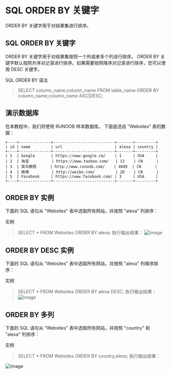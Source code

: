 # SQL ORDER BY 关键字
ORDER BY 关键字用于对结果集进行排序。

## SQL ORDER BY 关键字
ORDER BY 关键字用于对结果集按照一个列或者多个列进行排序。
ORDER BY 关键字默认按照升序对记录进行排序。如果需要按照降序对记录进行排序，您可以使用 DESC 关键字。

SQL ORDER BY 语法
> SELECT column_name,column_name
> FROM table_name
> ORDER BY column_name,column_name ASC|DESC;

## 演示数据库
在本教程中，我们将使用 RUNOOB 样本数据库。
下面是选自 "Websites" 表的数据：
```
+----+--------------+---------------------------+-------+---------+
| id | name         | url                       | alexa | country |
+----+--------------+---------------------------+-------+---------+
| 1  | Google       | https://www.google.cm/    | 1     | USA     |
| 2  | 淘宝          | https://www.taobao.com/   | 13    | CN      |
| 3  | 菜鸟教程      | http://www.runoob.com/    | 4689  | CN      |
| 4  | 微博          | http://weibo.com/         | 20    | CN      |
| 5  | Facebook     | https://www.facebook.com/ | 3     | USA     |
+----+--------------+---------------------------+-------+---------+
```

## ORDER BY 实例
下面的 SQL 语句从 "Websites" 表中选取所有网站，并按照 "alexa" 列排序：

实例
> SELECT * FROM Websites
> ORDER BY alexa;
执行输出结果：
![image](https://user-images.githubusercontent.com/18340126/144432283-722de6f1-c492-4a86-8da0-bfb91d21f935.png)


## ORDER BY DESC 实例
下面的 SQL 语句从 "Websites" 表中选取所有网站，并按照 "alexa" 列降序排序：

实例
> SELECT * FROM Websites
> ORDER BY alexa DESC;
执行输出结果：
![image](https://user-images.githubusercontent.com/18340126/144432375-84a49045-fb7b-4345-95a6-957f2adf3d8d.png)


## ORDER BY 多列
下面的 SQL 语句从 "Websites" 表中选取所有网站，并按照 "country" 和 "alexa" 列排序：

实例
> SELECT * FROM Websites
> ORDER BY country,alexa;
执行输出结果：

![image](https://user-images.githubusercontent.com/18340126/144432443-680d102e-ab34-4ca9-a2d1-e5b0ca20ba3f.png)
